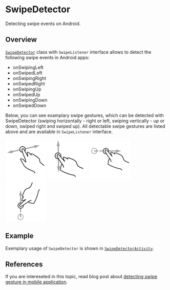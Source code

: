 SwipeDetector
=============

Detecting swipe events on Android.

Overview
--------

[`SwipeDetector`](https://github.com/pwittchen/SwipeDetector/blob/master/app/src/main/java/pwittchen/com/swipedetector/SwipeDetector.java) class with `SwipeListener` interface allows to detect the following swipe events in Android apps:
- onSwipingLeft
- onSwipedLeft
- onSwipingRight
- onSwipedRight
- onSwipingUp
- onSwipedUp
- onSwipingDown
- onSwipedDown

Below, you can see examplary swipe gestures, which can be detected with SwipeDetector (swiping horizontally - right or left, swiping vertically - up or down, swiped right and swiped up). All detectable swipe gestures are listed above and are available in `SwipeListener` interface.

![swiping horizontally](art/swiping_horizontal.png)
![swiping vertically](art/swiping_vertical.png)
![swiped right](art/swiped_right.png)
![swiped up](art/swiped_up.png)

Example
-------

Exemplary usage of `SwipeDetector` is shown in [`SwipeDetectorActivity`](https://github.com/pwittchen/SwipeDetector/blob/master/app/src/main/java/pwittchen/com/swipedetector/SwipeDetectorActivity.java).

References
----------

If you are intereseted in this topic, read blog post about [detecting swipe gesture in mobile application](http://blog.wittchen.biz.pl/detecting-swipe-gesture-in-mobile-application/).
